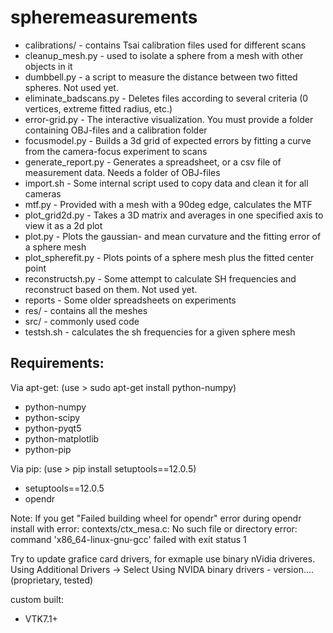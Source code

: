 # spheremeasurements

* calibrations/ - contains Tsai calibration files used for different scans
* cleanup_mesh.py - used to isolate a sphere from a mesh with other objects in it
* dumbbell.py - a script to measure the distance between two fitted spheres. Not used yet.
* eliminate_badscans.py - Deletes files according to several criteria (0 vertices, extreme fitted radius, etc.)
* error-grid.py - The interactive visualization. You must provide a folder containing OBJ-files and a calibration folder
* focusmodel.py - Builds a 3d grid of expected errors by fitting a curve from the camera-focus experiment to scans
* generate_report.py - Generates a spreadsheet, or a csv file of measurement data. Needs a folder of OBJ-files
* import.sh - Some internal script used to copy data and clean it for all cameras
* mtf.py - Provided with a mesh with a 90deg edge, calculates the MTF
* plot_grid2d.py - Takes a 3D matrix and averages in one specified axis to view it as a 2d plot
* plot.py - Plots the gaussian- and mean curvature and the fitting error of a sphere mesh
* plot_spherefit.py - Plots points of a sphere mesh plus the fitted center point
* reconstructsh.py - Some attempt to calculate SH frequencies and reconstruct based on them. Not used yet.
* reports - Some older spreadsheets on experiments
* res/ - contains all the meshes
* src/ - commonly used code
* testsh.sh - calculates the sh frequencies for a given sphere mesh

Requirements:
-------------
Via apt-get: (use > sudo apt-get install python-numpy)
* python-numpy
* python-scipy
* python-pyqt5
* python-matplotlib
* python-pip

Via pip: (use > pip install setuptools==12.0.5)
* setuptools==12.0.5
* opendr

Note: If you get "Failed building wheel for opendr" error during opendr install with 
  error: contexts/ctx_mesa.c: No such file or directory
  error: command 'x86_64-linux-gnu-gcc' failed with exit status 1

Try to update grafice card drivers, for exmaple use binary nVidia driveres.
Using Additional Drivers -> Select  Using NVIDA binary drivers - version.... (proprietary, tested) 

custom built:
* VTK7.1+
